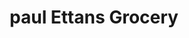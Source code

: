 ---
title: "paul Ettans Grocery"
url: /orumanayoor-chavakkad/paul-ettans-grocery/
shop: Schreibwaren
---